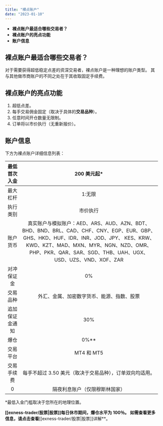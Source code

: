 ```yaml
---
title: "裸点账户"
date: "2023-01-10"
---
```


- **裸点账户最适合哪些交易者？**
- **裸点账户的亮点功能**
- **账户信息**

## 裸点账户最适合哪些交易者？

对于需要获得超低稳定点差的资深交易者，裸点账户是一种理想的账户类型。 其与其他做市商账户的不同之处在于其收取固定手续费。

## 裸点账户的亮点功能

1. 超低点差。
2. 每手交易佣金固定（取决于具体的**交易品种**）。
3. 任意时间开仓数量无限制。
4. 订单将以市价执行（无重新报价）。

## 账户信息

下方为裸点账户详细信息列表：

| 最低首次入金| 200 美元起*|
|:----:|:----:|
| 最大杠杆| 1:无限|
| 执行类别| 市价执行|
| 账户货币| 真实账户与模拟账户：AED、ARS、AUD、AZN、BDT、BHD、BND、BRL、CAD、CHF、CNY、EGP、EUR、GBP、GHS、HKD、HUF、IDR、INR、JOD、JPY、 KES、KRW、KWD、KZT、MAD、MXN、MYR、NGN、NZD、OMR、 PHP、PKR、QAR、SAR、SGD、THB、UAH、UGX、USD、UZS、VND、XOF、ZAR |
| 对冲保证金 | 0% |
| 交易品种| 外汇、金属、加密数字货币、能源、指数、股票|
| 追加保证金通知 | 30%|
| 爆仓 | 0%**|
| 交易平台| MT4 和 MT5|
| 交易手续费 | 每手不超过 3.50 美元（取决于交易品种），订单双向均适用。|
| 0 | 隔夜利息账户（仅限穆斯林国家） | 支持 |


*最低入金门槛取决于您所在的地理位置。

**[[exness-trader/股票|股票]]**每日休市**期间，爆仓水平为 100％。 如需查看更多信息，请点击查看**[[exness-trader/股票|股票]]详解**。
